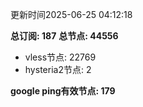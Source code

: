 更新时间2025-06-25 04:12:18

**总订阅: 187**
**总节点: 44556**
- vless节点: 22769
- hysteria2节点: 2

**google ping有效节点: 179**
